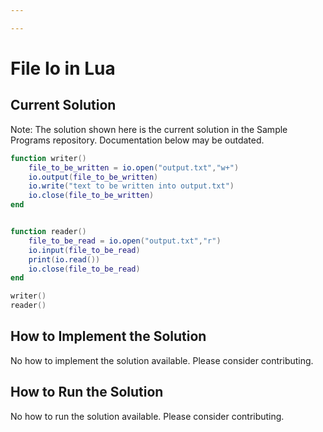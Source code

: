 ```yaml
---

---
```


# File Io in Lua

## Current Solution

Note: The solution shown here is the current solution in the Sample Programs repository. Documentation below may be outdated.

```Lua
function writer()
	file_to_be_written = io.open("output.txt","w+")
	io.output(file_to_be_written)
	io.write("text to be written into output.txt")
	io.close(file_to_be_written)
end


function reader()
	file_to_be_read = io.open("output.txt","r")
	io.input(file_to_be_read)
	print(io.read())
	io.close(file_to_be_read)
end

writer()
reader()

```

## How to Implement the Solution

No how to implement the solution available. Please consider contributing.

## How to Run the Solution

No how to run the solution available. Please consider contributing.